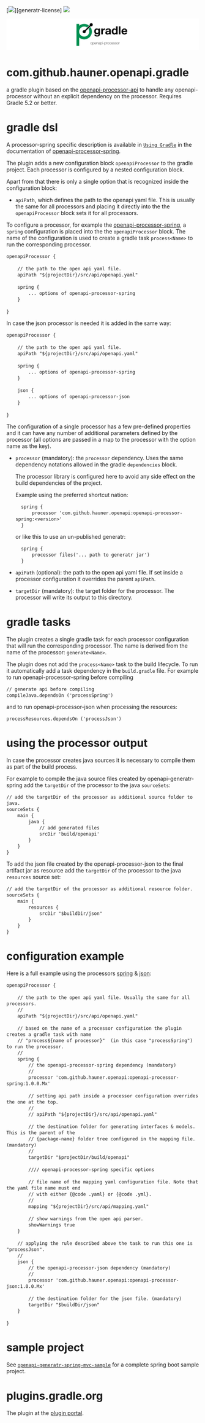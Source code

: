 [![][badge-license]][generatr-license]
[![][badge-ci]][workflow-ci]

![openapi-processor-gradle logo](images/openapi-processor-gradle@1280x200.png)


# com.github.hauner.openapi.gradle 

a gradle plugin based on the [openapi-processor-api][oap-api] to handle any openapi-processor without
an explicit dependency on the processor. Requires Gradle 5.2 or better.

# gradle dsl

A processor-spring specific description is available in [`Using Gradle`][oap-spring-gradle] in
 the documentation of [openapi-processor-spring][oap-spring].

The plugin adds a new configuration block `openapiProcessor` to the gradle project. Each processor
is configured by a nested configuration block.
 
Apart from that there is only a single option that is recognized inside the configuration block:

* `apiPath`, which defines the path to the openapi yaml file. This is usually the same for all
processors and placing it directly into the the `openapiProcessor` block sets it for all processors.

To configure a processor, for example the [openapi-processor-spring][oap-spring], a `spring`
configuration is placed into the the `openapiProcessor` block. The name of the configuration is
used to create a gradle task `process<Name>` to run the corresponding processor.


    openapiProcessor {

        // the path to the open api yaml file.
        apiPath "${projectDir}/src/api/openapi.yaml"
        
        spring {
            ... options of openapi-processor-spring
        }
        
    }
    
    
In case the json processor is needed it is added in the same way:


    openapiProcessor {

        // the path to the open api yaml file.
        apiPath "${projectDir}/src/api/openapi.yaml"
        
        spring {
            ... options of openapi-processor-spring 
        }

        json {
            ... options of openapi-processor-json
        }
        
    }
    
    
The configuration of a single processor has a few pre-defined properties and it can have any number of
additional parameters defined by the processor (all options are passed in a map to the processor with
 the option name as the key).
 
* `processor` (mandatory): the `processor` dependency. Uses the same dependency notations allowed in
 the gradle `dependencies` block.

    The processor library is configured here to avoid any side effect on the build dependencies of the
    project.   

    Example using the preferred shortcut nation:

        spring {
            processor 'com.github.hauner.openapi:openapi-processor-spring:<version>'
        }

  or like this to use an un-published generatr:

        spring {
            processor files('... path to generatr jar')
        }
  
 
* `apiPath` (optional): the path to the open api yaml file. If set inside a processor configuration it
overrides the parent `apiPath`.

* `targetDir` (mandatory): the target folder for the processor. The processor will write its output to
 this directory.

# gradle tasks

The plugin creates a single gradle task for each processor configuration that will run the corresponding
processor. The name is derived from the name of the processor:  `generate<Name>`.


The plugin does not add the `process<Name>` task to the build lifecycle. To run it automatically
add a task dependency in the `build.gradle` file. For example to run openapi-processor-spring before
compiling   

    // generate api before compiling
    compileJava.dependsOn ('processSpring')
    
and to run openapi-processor-json when processing the resources:    
    
    processResources.dependsOn ('processJson')


# using the processor output 

In case the processor creates java sources it is necessary to compile them as part of the build process.

For example to compile the java source files created by openapi-generatr-spring add the `targetDir` of
 the  processor to the java `sourceSets`:

    // add the targetDir of the processor as additional source folder to java.
    sourceSets {
        main {
            java {
                // add generated files
                srcDir 'build/openapi'
            }
        }
    }

To add the json file created by the openapi-processor-json to the final artifact jar as resource add
 the `targetDir` of the processor to the java `resources` source set:


    // add the targetDir of the processor as additional resource folder.
    sourceSets {
        main {
            resources {
                srcDir "$buildDir/json"
            }
        }
    }


# configuration example

Here is a full example using the processors [spring][oap-spring] & [json][oap-json]:

    openapiProcessor {

        // the path to the open api yaml file. Usually the same for all processors.
        //
        apiPath "${projectDir}/src/api/openapi.yaml"

        // based on the name of a processor configuration the plugin creates a gradle task with name
        // "process${name of processor}"  (in this case "processSpring") to run the processor.
        //
        spring {
            // the openapi-processor-spring dependency (mandatory)
            //
            processor 'com.github.hauner.openapi:openapi-processor-spring:1.0.0.Mx'
    
            // setting api path inside a processor configuration overrides the one at the top.
            //
            // apiPath "${projectDir}/src/api/openapi.yaml"
    
            // the destination folder for generating interfaces & models. This is the parent of the
            // {package-name} folder tree configured in the mapping file. (mandatory)
            //
            targetDir "$projectDir/build/openapi"
    
            //// openapi-processor-spring specific options
            
            // file name of the mapping yaml configuration file. Note that the yaml file name must end
            // with either {@code .yaml} or {@code .yml}.
            //
            mapping "${projectDir}/src/api/mapping.yaml"
    
            // show warnings from the open api parser.
            showWarnings true
        }

        // applying the rule described above the task to run this one is "processJson".
        //
        json {
            // the openapi-processor-json dependency (mandatory)
            //
            processor 'com.github.hauner.openapi:openapi-processor-json:1.0.0.Mx'

            // the destination folder for the json file. (mandatory)
            targetDir "$buildDir/json"
        }

    }

# sample project

See [`openapi-generatr-spring-mvc-sample`][oap-spring-mvc] for a complete spring boot sample project.

# plugins.gradle.org

The plugin at the [plugin portal][oap-plugin].

[badge-license]: https://img.shields.io/badge/License-Apache%202.0-blue.svg?labelColor=313A42
[license]: https://github.com/hauner/openapi-processor-gradle/blob/master/LICENSE
[badge-ci]: https://github.com/hauner/openapi-processor-gradle/workflows/ci/badge.svg
[workflow-ci]: https://github.com/hauner/openapi-processor-gradle/actions?query=workflow%3Aci

[oap-plugin]: https://plugins.gradle.org/plugin/com.github.hauner.openapi-processor

[oap-api]: https://github.com/hauner/openapi-processor-api
[oap-json]: https://github.com/hauner/openapi-generatr-json
[oap-spring]: https://github.com/hauner/openapi-generatr-spring
[oap-spring-mvc]: https://github.com/hauner/openapi-generatr-spring-mvc-sample
[oap-spring-gradle]: https://hauner.github.io/openapi-generatr-spring/gradle.html

